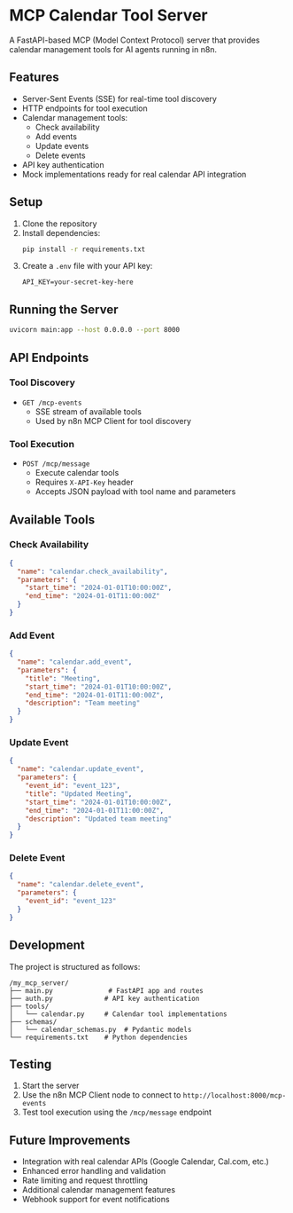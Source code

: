 # MCP Calendar Tool Server

A FastAPI-based MCP (Model Context Protocol) server that provides calendar management tools for AI agents running in n8n.

## Features

- Server-Sent Events (SSE) for real-time tool discovery
- HTTP endpoints for tool execution
- Calendar management tools:
  - Check availability
  - Add events
  - Update events
  - Delete events
- API key authentication
- Mock implementations ready for real calendar API integration

## Setup

1. Clone the repository
2. Install dependencies:
   ```bash
   pip install -r requirements.txt
   ```
3. Create a `.env` file with your API key:
   ```
   API_KEY=your-secret-key-here
   ```

## Running the Server

```bash
uvicorn main:app --host 0.0.0.0 --port 8000
```

## API Endpoints

### Tool Discovery
- `GET /mcp-events`
  - SSE stream of available tools
  - Used by n8n MCP Client for tool discovery

### Tool Execution
- `POST /mcp/message`
  - Execute calendar tools
  - Requires `X-API-Key` header
  - Accepts JSON payload with tool name and parameters

## Available Tools

### Check Availability
```json
{
  "name": "calendar.check_availability",
  "parameters": {
    "start_time": "2024-01-01T10:00:00Z",
    "end_time": "2024-01-01T11:00:00Z"
  }
}
```

### Add Event
```json
{
  "name": "calendar.add_event",
  "parameters": {
    "title": "Meeting",
    "start_time": "2024-01-01T10:00:00Z",
    "end_time": "2024-01-01T11:00:00Z",
    "description": "Team meeting"
  }
}
```

### Update Event
```json
{
  "name": "calendar.update_event",
  "parameters": {
    "event_id": "event_123",
    "title": "Updated Meeting",
    "start_time": "2024-01-01T10:00:00Z",
    "end_time": "2024-01-01T11:00:00Z",
    "description": "Updated team meeting"
  }
}
```

### Delete Event
```json
{
  "name": "calendar.delete_event",
  "parameters": {
    "event_id": "event_123"
  }
}
```

## Development

The project is structured as follows:

```
/my_mcp_server/
├── main.py              # FastAPI app and routes
├── auth.py             # API key authentication
├── tools/
│   └── calendar.py     # Calendar tool implementations
├── schemas/
│   └── calendar_schemas.py  # Pydantic models
└── requirements.txt    # Python dependencies
```

## Testing

1. Start the server
2. Use the n8n MCP Client node to connect to `http://localhost:8000/mcp-events`
3. Test tool execution using the `/mcp/message` endpoint

## Future Improvements

- Integration with real calendar APIs (Google Calendar, Cal.com, etc.)
- Enhanced error handling and validation
- Rate limiting and request throttling
- Additional calendar management features
- Webhook support for event notifications 